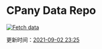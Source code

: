 # CPany Data Repo

[![Fetch data](https://github.com/yjl9903/CPany/actions/workflows/fetch.yml/badge.svg)](https://github.com/yjl9903/CPany/actions/workflows/fetch.yml)

<!-- START_SECTION: update_time -->
更新时间：[2021-09-02 23:25](https://www.timeanddate.com/worldclock/fixedtime.html?msg=Fetch+data&iso=20210902T232519&p1=237)
<!-- END_SECTION: update_time -->
